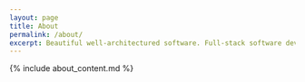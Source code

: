 ```yaml
---
layout: page
title: About
permalink: /about/
excerpt: Beautiful well-architectured software. Full-stack software development. Great processes.
---
```


{% include about_content.md %}
